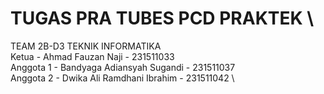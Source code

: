 # TUGAS PRA TUBES PCD PRAKTEK \

TEAM 2B-D3 TEKNIK INFORMATIKA \
Ketua - Ahmad Fauzan Naji - 231511033 \
Anggota 1 - Bandyaga Adiansyah Sugandi - 231511037 \
Anggota 2 - Dwika Ali Ramdhani Ibrahim - 231511042 \
